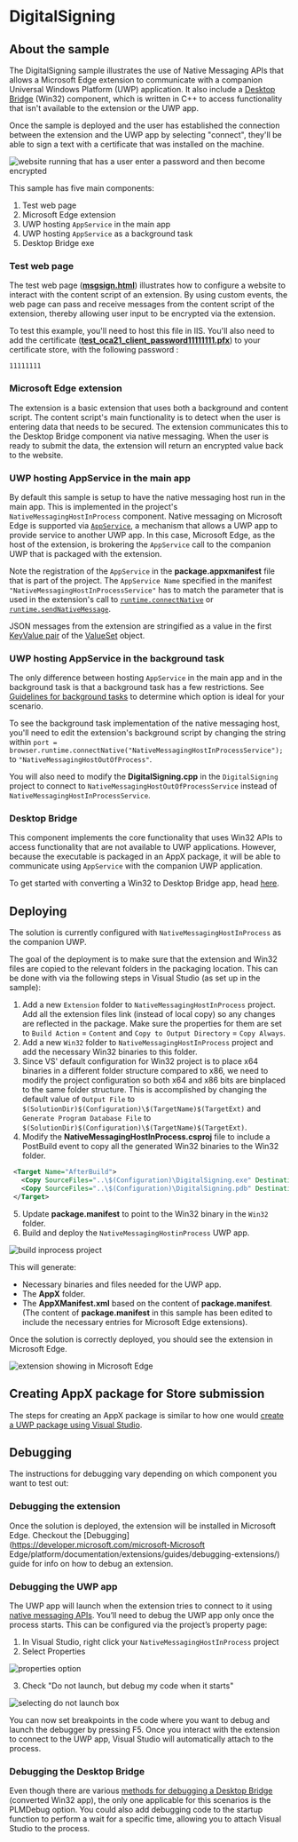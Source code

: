 # DigitalSigning

## About the sample

The DigitalSigning sample illustrates the use of Native Messaging APIs that allows a Microsoft Edge extension to communicate with a companion Universal Windows Platform (UWP) application. It also include a [Desktop Bridge](https://developer.microsoft.com/windows/bridges/desktop) (Win32) component, which is written in C++ to access functionality that isn't available to the extension or the UWP app.

Once the sample is deployed and the user has established the connection between the extension and the UWP app by selecting "connect", they'll be able to sign a text with a certificate that was installed on the machine.

![website running that has a user enter a password and then become encrypted](../media/digitalsigningsamplerunning.PNG)


This sample has five main components:

1. Test web page
2. Microsoft Edge extension
2. UWP hosting `AppService` in the main app
3. UWP hosting `AppService` as a background task
4. Desktop Bridge exe


### Test web page

The test web page ([**msgsign.html**](./msgsign.html)) illustrates how to configure a website to interact with the content script of an extension. By using custom events, the web page can pass and receive messages from the content script of the extension, thereby allowing user input to be encrypted via the extension. 


To test this example, you'll need to host this file in IIS. You'll also need to add the certificate ([**test_oca21_client_password11111111.pfx**](./test_oca21_client_password11111111.pfx)) to your certificate store, with the following password : 


`11111111`



### Microsoft Edge extension

The extension is a basic extension that uses both a background and content script. The content script's main functionality is to detect when the user is entering data that needs to be secured. The extension communicates this to the Desktop Bridge component via native messaging. When the user is ready to submit the data, the extension will return an encrypted value back to the website.

### UWP hosting AppService in the main app

By default this sample is setup to have the native messaging host run in the main app. This is implemented in the project's `NativeMessagingHostInProcess` component. Native messaging on Microsoft Edge is supported via [`AppService`](https://msdn.microsoft.com/windows/uwp/launch-resume/how-to-create-and-consume-an-app-service), a mechanism that allows a UWP app to provide service to another UWP app. In this case, Microsoft Edge, as the host of the extension, is brokering the `AppService` call to the companion UWP that is packaged with the extension.


Note the registration of the `AppService` in the **package.appxmanifest** file that is part of the project. The `AppService Name` specified in the manifest `"NativeMessagingHostInProcessService"` has to match the parameter that is used in the extension's call to [`runtime.connectNative`](https://developer.mozilla.org/Add-ons/WebExtensions/API/runtime/connectNative) or [`runtime.sendNativeMessage`](https://developer.mozilla.org/Add-ons/WebExtensions/API/runtime/sendNativeMessage).


JSON messages from the extension are stringified as a value in the first [KeyValue pair](https://msdn.microsoft.com//library/windows/apps/5tbh8a42) of the [ValueSet](https://msdn.microsoft.com/library/windows/apps/dn636131) object.

### UWP hosting AppService in the background task

The only difference between hosting `AppService` in the main app and in the background task is that a background task has a few restrictions. See [Guidelines for background tasks](https://msdn.microsoft.com/windows/uwp/launch-resume/guidelines-for-background-tasks) to determine which option is ideal for your scenario.

To see the background task implementation of the native messaging host, you'll need to edit the extension's background script by changing the string within
`port = browser.runtime.connectNative("NativeMessagingHostInProcessService");` to `"NativeMessagingHostOutOfProcess"`. 


You will also need to modify the **DigitalSigning.cpp** in the `DigitalSigning` project to connect to `NativeMessagingHostOutOfProcessService` instead of `NativeMessagingHostInProcessService`.

### Desktop Bridge
This component implements the core functionality that uses Win32 APIs to access functionality that are not available to UWP applications. However, because the executable is packaged in an AppX package, it will be able to communicate using `AppService` with the companion UWP application.

To get started with converting a Win32 to Desktop Bridge app, head [here](https://msdn.microsoft.com/windows/uwp/porting/desktop-to-uwp-run-desktop-app-converter).




## Deploying
The solution is currently configured with `NativeMessagingHostInProcess` as the companion UWP. 


The goal of the deployment is to make sure that the extension and Win32 files are copied to the relevant folders in the packaging location.
This can be done with via the following steps in Visual Studio (as set up in the sample):

1.	Add a new `Extension` folder to `NativeMessagingHostInProcess` project. Add all the extension files link (instead of local copy) so any changes are reflected in the package. Make sure the properties for them are set to `Build Action` = `Content` and `Copy to Output Directory` = `Copy Always`. 
2. Add a new `Win32` folder to `NativeMessagingHostInProcess` project and add the necessary Win32 binaries to this folder. 
3. Since VS' default configuration for Win32 project is to place x64 binaries in a different folder structure compared to x86, we need to modify the project configuration so both x64 and x86 bits are binplaced to the same folder structure. This is accomplished by changing the default value of `Output File` to `$(SolutionDir)$(Configuration)\$(TargetName)$(TargetExt)` and `Generate Program Database File` to `$(SolutionDir)$(Configuration)\$(TargetName)$(TargetExt)`. 
4. Modify the **NativeMessagingHostInProcess.csproj** file to include a PostBuild event to copy all the generated Win32 binaries to the Win32 folder.
 ```xml
  <Target Name="AfterBuild">
    <Copy SourceFiles="..\$(Configuration)\DigitalSigning.exe" DestinationFolder="win32" />
    <Copy SourceFiles="..\$(Configuration)\DigitalSigning.pdb" DestinationFolder="win32" />
  </Target>
  ```

5.	Update **package.manifest** to point to the Win32 binary in the `Win32` folder.
6.	Build and deploy the `NativeMessagingHostinProcess` UWP app.
  
  ![build inprocess project](../media/buildnativemessaginghostinprocess.png)

 This will generate:
 -	Necessary binaries and files needed for the UWP app.
 -	The **AppX** folder.
 -	The **AppXManifest.xml** based on the content of **package.manifest**. (The content of **package.manifest** in this sample has been edited to include the necessary entries for Microsoft Edge extensions).

Once the solution is correctly deployed, you should see the extension in Microsoft Edge.

![extension showing in Microsoft Edge](../media/digitalsigningextension.png)

## Creating AppX package for Store submission
The steps for creating an AppX package is similar to how one would [create a UWP package using Visual Studio](https://docs.microsoft.com/en-us/windows/uwp/packaging/packaging-uwp-apps#create-an-app-package).


## Debugging
The instructions for debugging vary depending on which component you want to test out:

### Debugging the extension
Once the solution is deployed, the extension will be installed in Microsoft Edge. Checkout the [Debugging](https://developer.microsoft.com/microsoft-Microsoft Edge/platform/documentation/extensions/guides/debugging-extensions/) guide for info on how to debug an extension.


### Debugging the UWP app
The UWP app will launch when the extension tries to connect to it using [native messaging APIs](https://developer.mozilla.org/Add-ons/WebExtensions/API/runtime/connectNative). You’ll need to debug the UWP app only once the process starts. This can be configured via the project’s property page:

1.	In Visual Studio, right click your `NativeMessagingHostInProcess` project
2.	Select Properties
 
 ![properties option](../media/properties.png)
 
3.	Check "Do not launch, but debug my code when it starts"

 ![selecting do not launch box](../media/donotlaunch.png)

You can now set breakpoints in the code where you want to debug and launch the debugger by pressing F5. Once you interact with the extension to connect to the UWP app, Visual Studio will automatically attach to the process.


### Debugging the Desktop Bridge
Even though there are various [methods for debugging a Desktop Bridge](https://msdn.microsoft.com/windows/uwp/porting/desktop-to-uwp-debug) (converted Win32 app), the only one applicable for this scenarios is the PLMDebug option. You could also add debugging code to the startup function to perform a wait for a specific time, allowing you to attach Visual Studio to the process.
